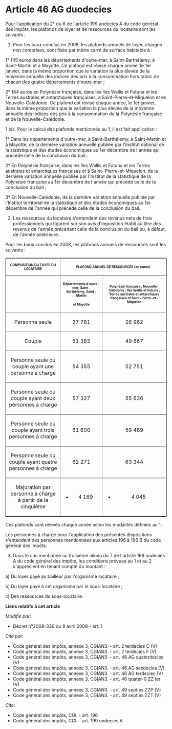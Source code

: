# Article 46 AG duodecies

Pour l'application du 2° du 6 de l'article 199 undecies A du code général des impôts, les plafonds de loyer et de ressources
du locataire sont les suivants : 

1. Pour les baux conclus en 2008, les plafonds annuels de loyer, charges non comprises, sont fixés par mètre carré de surface
habitable à : 

1° 145 euros dans les départements d'outre-mer, à Saint-Barthélemy, à Saint-Martin et à Mayotte. Ce plafond est révisé chaque
année, le 1er janvier, dans la même proportion que la variation la plus élevée de la moyenne annuelle des indices des prix à
la consommation hors tabac de chacun des quatre départements d'outre-mer ; 

2° 184 euros en Polynésie française, dans les îles Wallis et Futuna et les Terres australes et antarctiques françaises, à
Saint-Pierre-et-Miquelon et en Nouvelle-Calédonie. Ce plafond est révisé chaque année, le 1er janvier, dans la même
proportion que la variation la plus élevée de la moyenne annuelle des indices des prix à la consommation de la Polynésie
française et de la Nouvelle-Calédonie. 

1 bis. Pour le calcul des plafonds mentionnés au 1, il est fait application : 

1° Dans les départements d'outre-mer, à Saint-Barthélemy, à Saint-Martin et à Mayotte, de la dernière variation annuelle
publiée par l'Institut national de la statistique et des études économiques au 1er décembre de l'année qui précède celle de
la conclusion du bail ; 

2° En Polynésie française, dans les îles Wallis et Futuna et les Terres australes et antarctiques françaises et à Saint-
Pierre-et-Miquelon, de la dernière variation annuelle publiée par l'Institut de la statistique de la Polynésie française au
1er décembre de l'année qui précède celle de la conclusion du bail ; 

3° En Nouvelle-Calédonie, de la dernière variation annuelle publiée par l'Institut territorial de la statistique et des
études économiques au 1er décembre de l'année qui précède celle de la conclusion du bail. 

2. Les ressources du locataire s'entendent des revenus nets de frais professionnels qui figurent sur son avis d'imposition
établi au titre des revenus de l'année précédant celle de la conclusion du bail ou, à défaut, de l'année antérieure. 

Pour les baux conclus en 2008, les plafonds annuels de ressources sont les suivants : 

<table border="1">
  <tbody>
    <tr>
      <th>
        <font size="1">COMPOSITION DU FOYER DU LOCATAIRE 

</font>
      </th>
      <th colspan="2">

<font size="1">PLAFOND ANNUEL DE RESSOURCES (en euros) 

</font>
      </th>
    </tr>
    <tr>
      <th>
        <font size="1">
      </font></th>
      <th>

<font size="1">Départements d'outre-mer, Saint-Barthélemy, Saint-Martin </font>

<font size="1">et Mayotte 

</font>

</th>
      <th>

<font size="1">Polynésie française ; Nouvelle-Calédonie ; îles Wallis et Futuna ; Terres australes et antarctiques françaises
et Saint-Pierre-et-Miquelon 

</font>
      </th>
    </tr>
    <tr>
      <td align="center">

Personne seule 

</td>
      <td align="center">

27 781 

</td>
      <td align="center">

26 962 

</td>
    </tr>
    <tr>
      <td align="center">

Couple 

</td>
      <td align="center">

51 383 

</td>
      <td align="center">

49 867 

</td>
    </tr>
    <tr>
      <td align="center">

Personne seule ou couple ayant une personne à charge 

</td>
      <td align="center">

54 355 

</td>
      <td align="center">

52 751 

</td>
    </tr>
    <tr>
      <td align="center">

Personne seule ou couple ayant deux personnes à charge 

</td>
      <td align="center">

57 327 

</td>
      <td align="center">

55 636 

</td>
    </tr>
    <tr>
      <td align="center">

Personne seule ou couple ayant trois personnes à charge 

</td>
      <td align="center">

61 600 

</td>
      <td align="center">

59 489 

</td>
    </tr>
    <tr>
      <td align="center">

Personne seule ou couple ayant quatre personnes à charge 

</td>
      <td align="center">

62 271 

</td>
      <td align="center">

63 344 

</td>
    </tr>
    <tr>
      <td align="center">

Majoration par personne à charge à partir de la cinquième 

</td>
      <td align="center">

+ 4 169 

</td>
      <td align="center">

+ 4 045 

</td>
    </tr>
  </tbody>
</table>

Ces plafonds sont relevés chaque année selon les modalités définies au 1. 

Les personnes à charge pour l'application des présentes dispositions s'entendent des personnes mentionnées aux articles 196 à
196 B du code général des impôts. 

3. Dans le cas mentionné au troisième alinéa du 7 de l'article 199 undecies A du code général des impôts, les conditions
prévues au 1 et au 2 s'apprécient en tenant compte du montant : 

a) Du loyer payé au bailleur par l'organisme locataire ; 

b) Du loyer payé à cet organisme par le sous-locataire ; 

c) Des ressources du sous-locataire.

**Liens relatifs à cet article**

_Modifié par_:

  - Décret n°2008-330 du 9 avril 2008 - art. 1

_Cité par_:

  - Code général des impôts, annexe 3, CGIAN3. - art. 2 terdecies C (V)
  - Code général des impôts, annexe 3, CGIAN3. - art. 2 terdecies F (V)
  - Code général des impôts, annexe 3, CGIAN3. - art. 46 AG quaterdecies (V)
  - Code général des impôts, annexe 3, CGIAN3. - art. 46 AG sexdecies (V)
  - Code général des impôts, annexe 3, CGIAN3. - art. 46 AG terdecies (V)
  - Code général des impôts, annexe 3, CGIAN3. - art. 46 quater-0 ZZ ter (V)
  - Code général des impôts, annexe 3, CGIAN3. - art. 49 septies ZZP (V)
  - Code général des impôts, annexe 3, CGIAN3. - art. 49 septies ZZT (V)

_Cite_:

  - Code général des impôts, CGI. - art. 196
  - Code général des impôts, CGI. - art. 199 undecies A
